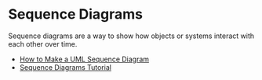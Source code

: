 # Sequence Diagrams

Sequence diagrams are a way to show how objects or systems interact with each other over time.

- [How to Make a UML Sequence Diagram](https://www.youtube.com/watch?v=pCK6prSq8aw)
- [Sequence Diagrams Tutorial](https://www.youtube.com/watch?v=cxG-qWthxt4&list=PLfoY2ARMh0hBthB9VqsQzogSouTjzkMHe&index=2)
